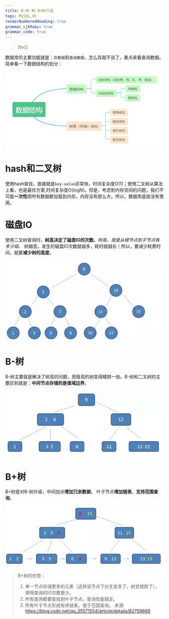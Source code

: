 ```yaml
---
title: B-树 和 B+树介绍
tags: MySQL,树
renderNumberedHeading: true
grammar_cjkRuby: true
grammar_code: true
---
```


> [toc]

数据库的主要功能就是：`存数据`和`查询数据`，怎么存就不谈了，重点来看查询数据。
简单看一下数据结构的划分：

![数据结构](./images/1577675887270.png)

# hash和二叉树
使用hash查找，直接就是`key-value`非常快，时间复杂度O(1)；使用二叉树从算法上看，也是最优方案,时间复杂度O(logN)。但是，考虑到内存空间的问题，我们不可能**一次性**把所有数据都加载到内存，内存没有那么大。所以，数据库底层没有使用。
# 磁盘IO
使用二叉树查询时，**树高决定了磁盘IO的次数**。*树高，就是从根节点到子节点有多少级。* 树越高，发生的磁盘IO次数就越多，耗时就越长！所以，要减少耗费时间，就要**减少树的高度**。

![二叉树](./images/1577683129586.png)

# B-树
B-树主要就是解决了树高的问题，把瘦高的树变得矮胖一些。B-树和二叉树的主要区别就是：**中间节点存储的是值域边界**。

![B-树](./images/1577683539443.png)

# B+树
B+树是对B-树升级，中间加点**增加冗余数据**， 叶子节点**增加链表**，**支持范围查询**。

![B+树](./images/1577692403359.png)

>B+树的优势：
>1. 单一节点存储更多的元素（这样该节点下分支变多了，树变矮胖了），使得查询的IO次数更少。
>2. 所有查询都要查找到叶子节点，查询性能稳定。
>3. 所有叶子节点形成有序链表，便于范围查询。
>来源: https://blog.csdn.net/qq_35571554/article/details/82759668
